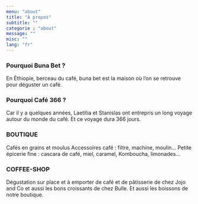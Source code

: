 ```yaml
---
menu: "about"
title: "À propos"
subtitle: ""
categorie : "about"
message: ""
misc: ""
lang: "fr"
---
```

### Pourquoi Buna Bet ?
En Éthiopie, berceau du café, buna bet est la maison où l’on se retrouve pour déguster un café.

### Pourquoi Café 366 ?
Car il y a quelques années, Laetitia et Stanislas ont entrepris un long voyage autour du monde du café. Et ce voyage dura 366 jours.

### BOUTIQUE
Cafés en grains et moulus
Accessoires café : filtre, machine, moulin...
Petite épicerie fine : cascara de café, miel, caramel, Komboucha, limonades...

### COFFEE-SHOP
Dégustation sur place et à emporter de café et de pâtisserie de chez Jojo and Co et aussi les bons croissants de chez Bulle.
Et aussi les boissons de notre boutique.


